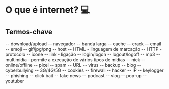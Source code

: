 # O que é internet? :computer:

## Termos-chave
-- download/upload
-- navegador
-- banda larga
-- cache
-- crack
-- email
-- emoji
-- gif/jpg/png
-- host
-- HTML - linguagem de marcação
-- HTTP - protocolo
-- ícone
-- link - ligação
-- login/logon
-- logout/logoff
-- mp3
-- multimídia - permite a execução de vários tipos de mídias
-- nick
-- online/offline 
-- pixel
-- spam
-- URL
-- vírus
-- backup
-- blog
-- cyberbullying
-- 3G/4G/5G
-- cookies
-- firewall
-- hacker
-- IP
-- keylogger
-- phishing
-- click bait
-- fake news
-- podcast
-- vlog
-- pop-up
-- youtuber